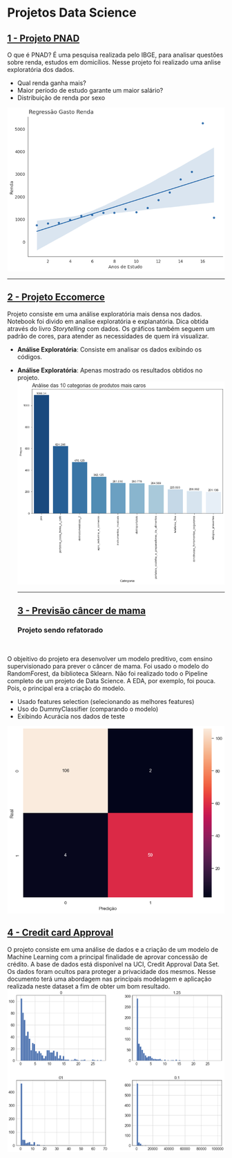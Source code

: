 # Projetos Data Science

## [1 - Projeto PNAD](https://github.com/Marcus-Bernard0/Data-Science-projects/tree/master/1%20-%20Projeto%20PNAD)
O que é PNAD? É uma pesquisa realizada pelo IBGE, para analisar questões sobre renda, estudos em domicílios.
Nesse projeto foi realizado uma anlise exploratória dos dados.

* Qual renda ganha mais?
* Maior período de estudo garante um maior salário?
* Distribuição de renda por sexo

![renda-estudo](https://github.com/Marcus-Bernard0/Data-Science-projects/blob/master/1%20-%20Projeto%20PNAD/Imagens/CorrelacaoAnosdeEstudoeRenda.png?raw=true)
___
## [2 - Projeto Eccomerce](https://github.com/Marcus-Bernard0/Data-Science-projects/tree/master/2%20-%20Ecommerce)
Projeto consiste em uma análise exploratória mais densa nos dados. Notebook foi divido em analise exploratória e explanatória. Dica obtida através do livro *Storytelling* com dados. Os gráficos também seguem um padrão de cores, para atender as necessidades de quem irá visualizar.

* **Análise Exploratória**: Consiste em analisar os dados exibindo os códigos.
* **Análise Exploratória**: Apenas mostrado os resultados obtidos no projeto.
  ![produtos-caros](https://github.com/Marcus-Bernard0/Data-Science-projects/blob/master/2%20-%20Ecommerce/graficos/output.png)
  ______
  
  ## [3 - Previsão câncer de mama](https://github.com/Marcus-Bernard0/Data-Science-projects/tree/master/2%20-%20Ecommerce)
  ### Projeto sendo refatorado
  <br>
 O objeitivo do projeto era desenvolver um modelo preditivo, com ensino supervisionado para prever o câncer de mama.
 Foi usado o modelo do RandomForest, da biblioteca Sklearn. Não foi realizado todo o Pipeline completo de um projeto de Data Science. A EDA, por exemplo, foi pouca. Pois, o principal era a criação do modelo.
  
* Usado features selection (selecionando as melhores features)
* Uso do DummyClassifier (comparando o modelo)
* Exibindo Acurácia nos dados de teste

![matriz-de_confusao](https://github.com/Marcus-Bernard0/Data-Science-projects/blob/master/3%20-%20Breastt%20Cancer/graficos/output.png)

## [4 - Credit card Approval](https://github.com/Marcus-Bernard0/Data-Science-projects/tree/master/4-%20Credit%20Aprovals)
O projeto consiste em uma análise de dados e a criação de um modelo de Machine Learning com a principal finalidade de aprovar concessão de crédito. A base de dados está disponível na UCI,  Credit Approval Data Set. Os dados foram ocultos para proteger a privacidade dos mesmos. Nesse documento terá uma abordagem nas principais modelagem e aplicação realizada neste dataset a fim de obter um bom resultado. 
![histogramas](https://github.com/Marcus-Bernard0/Data-Science-projects/blob/master/4-%20Credit%20Aprovals/imagens/histogramas.png)
